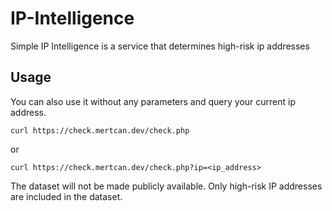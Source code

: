 # IP-Intelligence

Simple IP Intelligence is a service that determines high-risk ip addresses

## Usage

You can also use it without any parameters and query your current ip address.

```
curl https://check.mertcan.dev/check.php
```

or 

```
curl https://check.mertcan.dev/check.php?ip=<ip_address>
```

The dataset will not be made publicly available. Only high-risk IP addresses are included in the dataset.
